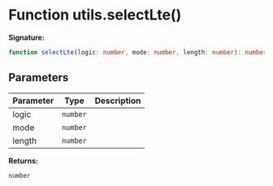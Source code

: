 
# Function utils.selectLte()

<b>Signature:</b>

```typescript
function selectLte(logic: number, mode: number, length: number): number;
```

## Parameters

|  Parameter | Type | Description |
|  --- | --- | --- |
|  logic | `number` |  |
|  mode | `number` |  |
|  length | `number` |  |

<b>Returns:</b>

`number`


